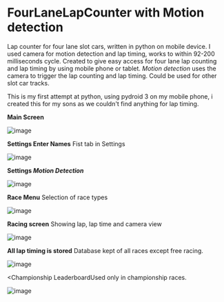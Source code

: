 # FourLaneLapCounter with Motion detection
<p>Lap counter for four lane slot cars, written in python on mobile device. I used camera for motion detection and lap timing, works to within 92-200 milliseconds cycle.
Created to give easy access for four lane lap counting and lap timing by using mobile phone or tablet. 
<i>Motion detection</i> uses the camera to trigger the lap counting and lap timing. 
Could be used for other slot car tracks.</p><p>
This is my first attempt at python, using pydroid 3 on my mobile phone, i created this for my sons as we couldn't find anything for lap timing.</p>
<b>Main Screen</b>

![image](https://github.com/Blakrunner/FourLaneLapCounter/blob/main/Screenshot_20230123_145532.jpg)

<b>Settings Enter Names</b> Fist tab in Settings

![image](https://github.com/Blakrunner/FourLaneLapCounter/blob/main/Screenshot_20230123_145553.jpg)

<b>Settings <i>Motion Detection</i></b>

![image](https://github.com/Blakrunner/FourLaneLapCounter/blob/main/Screenshot_20230123_145608.jpg)

<b> Race Menu</b> Selection of race types

![image](https://github.com/Blakrunner/FourLaneLapCounter/blob/main/Screenshot_20230123_145634.jpg)

<b>Racing screen</b> Showing lap, lap time and camera view

![image](https://github.com/Blakrunner/FourLaneLapCounter/blob/main/Screenshot_20230123_145714.jpg)

<b>All lap timing is stored</b> Database kept of all races except free racing.

![image](https://github.com/Blakrunner/FourLaneLapCounter/blob/main/Screenshot_20230123_145810.jpg)

<Championship Leaderboard</b>Used only in championship races.

![image](https://github.com/Blakrunner/FourLaneLapCounter/blob/main/Screenshot_20230123_145913.jpg)
